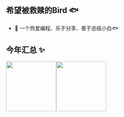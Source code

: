 ## 希望被救赎的Bird 🐟

- 🌱 一个热爱编程、乐于分享、善于总结小白🐟

## 今年汇总 ✨

<img align="" height="137px" src="https://github-readme-stats.vercel.app/api?username=oyj135&hide_title=true&hide_border=true&show_icons=true&include_all_commits=true&line_height=21&bg_color=0,EC6C6C,FFD479,FFFC79,73FA79&theme=graywhite&locale=cn" /><img align="" height="137px" src="https://github-readme-stats.vercel.app/api/top-langs/?username=oyj135&hide_title=true&hide_border=true&layout=compact&bg_color=0,73FA79,73FDFF,D783FF&theme=graywhite&locale=cn" />

